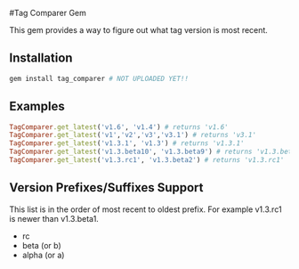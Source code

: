 #Tag Comparer Gem

This gem provides a way to figure out what tag version is most recent.

## Installation
```ruby
gem install tag_comparer # NOT UPLOADED YET!!
```

## Examples    
```ruby
TagComparer.get_latest('v1.6', 'v1.4') # returns 'v1.6'
TagComparer.get_latest('v1','v2','v3','v3.1') # returns 'v3.1'
TagComparer.get_latest('v1.3.1', 'v1.3') # returns 'v1.3.1'
TagComparer.get_latest('v1.3.beta10', 'v1.3.beta9') # returns 'v1.3.beta10'
TagComparer.get_latest('v1.3.rc1', 'v1.3.beta2') # returns 'v1.3.rc1'
```

## Version Prefixes/Suffixes Support
This list is in the order of most recent to oldest prefix. For example v1.3.rc1
is newer than v1.3.beta1.

- rc
- beta (or b)
- alpha (or a)


